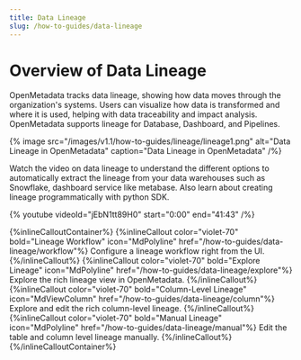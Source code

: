 ```yaml
---
title: Data Lineage
slug: /how-to-guides/data-lineage
---
```


# Overview of Data Lineage

OpenMetadata tracks data lineage, showing how data moves through the organization's systems. Users can visualize how data is transformed and where it is used, helping with data traceability and impact analysis. OpenMetadata supports lineage for Database, Dashboard, and Pipelines.

{% image
src="/images/v1.1/how-to-guides/lineage/lineage1.png"
alt="Data Lineage in OpenMetadata"
caption="Data Lineage in OpenMetadata"
/%}

Watch the video on data lineage to understand the different options to automatically extract the lineage from your data warehouses such as Snowflake, dashboard service like metabase. Also learn about creating lineage programmatically with python SDK.

{%  youtube videoId="jEbN1tt89H0" start="0:00" end="41:43" /%}

{%inlineCalloutContainer%}
 {%inlineCallout
  color="violet-70"
  bold="Lineage Workflow"
  icon="MdPolyline"
  href="/how-to-guides/data-lineage/workflow"%}
  Configure a lineage workflow right from the UI.
 {%/inlineCallout%}
 {%inlineCallout
  color="violet-70"
  bold="Explore Lineage"
  icon="MdPolyline"
  href="/how-to-guides/data-lineage/explore"%}
  Explore the rich lineage view in OpenMetadata.
 {%/inlineCallout%}
 {%inlineCallout
  color="violet-70"
  bold="Column-Level Lineage"
  icon="MdViewColumn"
  href="/how-to-guides/data-lineage/column"%}
  Explore and edit the rich column-level lineage.
 {%/inlineCallout%}
 {%inlineCallout
  color="violet-70"
  bold="Manual Lineage"
  icon="MdPolyline"
  href="/how-to-guides/data-lineage/manual"%}
  Edit the table and column level lineage manually.
 {%/inlineCallout%}
{%/inlineCalloutContainer%}